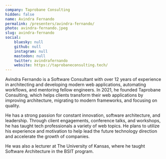 ```yaml
---
company: Taprobane Consulting
hidden: false
name: Avindra Fernando
permalink: /presenters/avindra-fernando/
photo: avindra-fernando.jpeg
slug: avindra-fernando
social:
    bluesky: null
    github: null
    instagram: null
    mastodon: null
    twitter: avindrafernando
    website: https://taprobaneconsulting.tech/
---
```


Avindra Fernando is a Software Consultant with over 12 years of experience in architecting and developing modern web applications, automating workflows, and mentoring fellow engineers. In 2021, he founded Taprobane Consulting, which helps clients transform their web applications by improving architecture, migrating to modern frameworks, and focusing on quality.

He has a strong passion for constant innovation, software architecture, and leadership. Through client engagements, conference talks, and workshops, he has taught tech professionals a variety of web topics. He plans to utilize his experience and motivation to help lead the future technology direction and accelerate the growth of companies.

He was also a lecturer at The University of Kansas, where he taught Software Architecture in the BSIT program.
